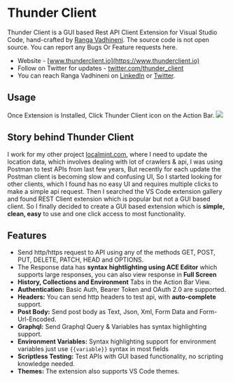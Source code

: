 # Thunder Client
Thunder Client is a GUI based Rest API Client Extension for Visual Studio Code, hand-crafted by [Ranga Vadhineni](https://twitter.com/ranga_vadhineni). The source code is not open source. You can report any Bugs Or Feature requests here.

* Website - [www.thunderclient.io](https://www.thunderclient.io)
* Follow on Twitter for updates - [twitter.com/thunder_client](https://twitter.com/thunder_client)
* You can reach Ranga Vadhineni on [LinkedIn](https://www.linkedin.com/in/rangav/) or [Twitter](https://twitter.com/ranga_vadhineni).

## Usage
Once Extension is Installed, Click Thunder Client icon on the Action Bar.
![](https://github.com/rangav/thunder-client-support/blob/6ba3bfa7b2142572bd84029efb745972721d7963/thunder-client-vscode.png)

## Story behind Thunder Client
I work for my other project [localmint.com](https://www.localmint.com/), where I need to update the location data, which involves dealing with lot of crawlers & api, I was using Postman to test APIs from last few years, But recently for each update the Postman client is becoming slow and confusing UI, So I started looking for other clients, which I found has no easy UI and requires multiple clicks to make a simple api request. Then I searched the VS Code extension gallery and found REST Client extension which is popular but not a GUI based client. So I finally decided to create a GUI based extension which is **simple, clean, easy** to use and one click access to most functionality.

## Features
* Send http/https request to API using any of the methods GET, POST, PUT, DELETE, PATCH, HEAD and OPTIONS.
* The Response data has **syntax hightlighting using ACE Editor** which supports large responses, you can also view response in **Full Screen**
* **History, Collections and Environment** Tabs in the Action Bar View.
* **Authentication:** Basic Auth, Bearer Token and OAuth 2.0 are supported.
* **Headers:** You can send http headers to test api, with **auto-complete** support.
* **Post Body:** Send post body as Text, Json, Xml, Form Data and Form-Url-Encoded.
* **Graphql:** Send Graphql Query & Variables has syntax highlighting support.
* **Environment Variables:** Syntax highlighting support for environment variables just use `{{variable}}` syntax in most fields
* **Scriptless Testing:** Test APIs with GUI based functionality, no scripting knowledge needed.
* **Themes:** The extension also supports VS Code themes.
